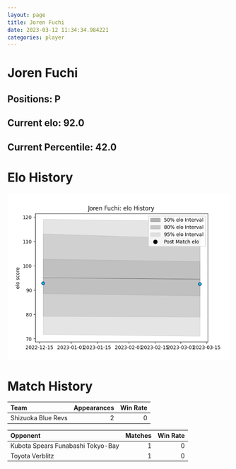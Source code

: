 ```yaml
---  
layout: page  
title: Joren Fuchi  
date: 2023-03-12 11:34:34.984221  
categories: player  
---
```

# Joren Fuchi

## Positions: P

## Current elo: 92.0

## Current Percentile: 42.0

# Elo History


![elo history](history_JorenFuchi.png)
# Match History


| Team               |   Appearances |   Win Rate |
|:-------------------|--------------:|-----------:|
| Shizuoka Blue Revs |             2 |          0 |

| Opponent                          |   Matches |   Win Rate |
|:----------------------------------|----------:|-----------:|
| Kubota Spears Funabashi Tokyo-Bay |         1 |          0 |
| Toyota Verblitz                   |         1 |          0 |